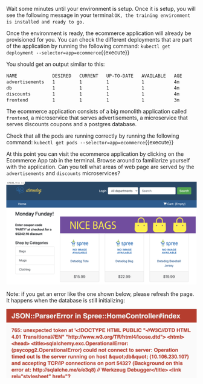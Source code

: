 Wait some minutes until your environment is setup. Once it is setup, you will see the following message in your terminal:`OK, the training environment is installed and ready to go.`

Once the environment is ready, the ecommerce application will already be provisioned for you. You can check the different deployments that are part of the application by running the following command: `kubectl get deployment --selector=app=ecommerce`{{execute}} 

You should get an output similar to this:

```
NAME             DESIRED   CURRENT   UP-TO-DATE   AVAILABLE   AGE
advertisements   1         1         1            1           4m
db               1         1         1            1           4m
discounts        1         1         1            1           4m
frontend         1         1         1            1           3m
```

The ecommerce application consists of a big monolith application called `frontend`, a microservice that serves advertisements, a microservice that serves discounts coupons and a postgres database.

Check that all the pods are running correctly by running the following command: `kubectl get pods --selector=app=ecommerce`{{execute}}

At this point you can visit the ecommerce application by clicking on the Ecommerce App tab in the terminal. Browse around to familiarize yourself with the application. Can you tell what areas of web page are served by the `advertisements` and `discounts` microservices?

![Screenshot of Ecommerce app](./assets/app.png)

Note: if you get an error like the one shown below, please refresh the page. It happens when the database is still initializing:

![Screenshot of DB error](./assets/db_error.png)
